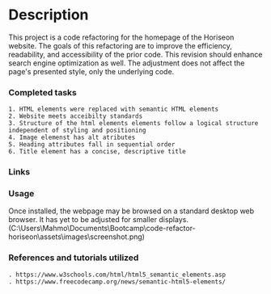 # Description

This project is a code refactoring for the homepage of the Horiseon website. The goals of this refactoring are to improve the efficiency, readability, and accessibility of the prior code. This revision should enhance search engine optimization as well. The adjustment does not affect the page's presented style, only the underlying code.

### Completed tasks 

```
1. HTML elements were replaced with semantic HTML elements
2. Website meets acceibilty standards 
3. Structure of the html elements elements follow a logical structure independent of styling and positioning
4. Image elemenst has alt atributes 
5. Heading attributes fall in sequential order 
6. Title element has a concise, descriptive title 
```
### Links 


### Usage 
Once installed, the webpage may be browsed on a standard desktop web browser. It has yet to be adjusted for smaller displays.
(C:\Users\Mahmo\Documents\Bootcamp\code-refactor-horiseon\assets\images\screenshot.png)

### References and tutorials utilized
```
. https://www.w3schools.com/html/html5_semantic_elements.asp
. https://www.freecodecamp.org/news/semantic-html5-elements/
```
